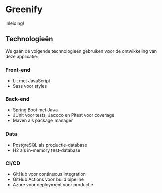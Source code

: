 # Greenify

inleiding! 

## Technologieën
We gaan de volgende technologieën gebruiken voor de ontwikkeling van deze applicatie:

### Front-end
- Lit met JavaScript
- Sass voor styles

### Back-end
- Spring Boot met Java
- JUnit voor tests, Jacoco en Pitest voor coverage
- Maven als package manager

### Data
- PostgreSQL als productie-database
- H2 als in-memory test-database

### CI/CD
- GitHub voor continuous integration
- GitHub Actions voor build pipeline
- Azure voor deployment voor productie